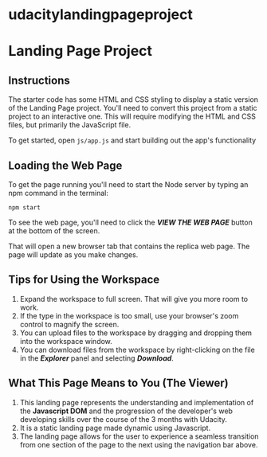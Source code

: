 # udacitylandingpageproject

# Landing Page Project

## Instructions

The starter code has some HTML and CSS styling to display a static version of the Landing Page project. You'll need to convert this project from a static project to an interactive one. This will require modifying the HTML and CSS files, but primarily the JavaScript file.

To get started, open `js/app.js` and start building out the app's functionality

## Loading the Web Page
To get the page running you'll need to start the Node server by typing an npm command in the terminal:
```
npm start
```

To see the web page, you'll need to click the ***VIEW THE WEB PAGE*** button at the bottom of the screen.

That will open a new browser tab that contains the replica web page.  The page will update as you make changes.

## Tips for Using the Workspace

1. Expand the workspace to full screen. That will give you more room to work.
2. If the type in the workspace is too small, use your browser's zoom control to magnify the screen.
3. You can upload files to the workspace by dragging and dropping them into the workspace window.
4. You can download files from the workspace by right-clicking on the file in the ***Explorer*** panel and selecting ***Download***.

## What This Page Means to You (The Viewer)

1. This landing page represents the understanding and implementation of the **Javascript DOM** and the progression of the developer's web developing skills over the course of the 3 months with Udacity.
2. It is a static landing page made dynamic using Javascript.
2. The landing page allows for the user to experience a seamless transition from one section of the page to the next using the navigation bar above. 
